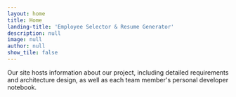 ```yaml
---
layout: home
title: Home
landing-title: 'Employee Selector & Resume Generator'
description: null
image: null
author: null
show_tile: false
---
```


Our site hosts information about our project, including detailed requirements and architecture design, as well as each team member's personal developer notebook.
